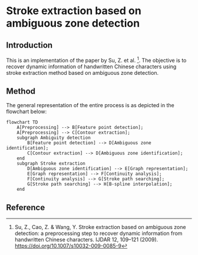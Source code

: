 # Stroke extraction based on ambiguous zone detection

## Introduction
This is an implementation of the paper by Su, Z. et al. [^1]. The objective is to recover dynamic information of handwritten Chinese characters using stroke extraction method based on ambiguous zone detection.

## Method
The general representation of the entire process is as depicted in the flowchart below:

```mermaid
flowchart TD
    A[Preprocessing] --> B[Feature point detection];
    A[Preprocessing] --> C[Contour extraction];
    subgraph Ambiguity detection
        B[Feature point detection] --> D[Ambiguous zone identification];
        C[Contour extraction] --> D[Ambiguous zone identification];
    end
    subgraph Stroke extraction
        D[Ambiguous zone identification] --> E[Graph representation];
        E[Graph representation] --> F[Continuity analysis];
        F[Continuity analysis] --> G[Stroke path searching];
        G[Stroke path searching] --> H[B-spline interpolation];
    end   
```


## Reference
[^1]: Su, Z., Cao, Z. & Wang, Y. Stroke extraction based on ambiguous zone detection: a preprocessing step to recover dynamic information from handwritten Chinese characters. IJDAR 12, 109–121 (2009). https://doi.org/10.1007/s10032-009-0085-9 
[^2]: In-Jung Kim and Jin-Hyung Kim, "Statistical character structure modeling and its application to handwritten Chinese character recognition," in IEEE Transactions on Pattern Analysis and Machine Intelligence, vol. 25, no. 11, pp. 1422-1436, Nov. 2003, doi: 10.1109/TPAMI.2003.1240117.
[^3]: N. A. Shaikh and Z. A. Shaikh, "A Generalized Thinning Algorithm for Cursive and Non-Cursive Language Scripts," 2005 Pakistan Section Multitopic Conference, 2005, pp. 1-4, doi: 10.1109/INMIC.2005.334387.
[^4]: J. Dong, W. Lin and C. Huang, "An improved parallel thinning algorithm," 2016 International Conference on Wavelet Analysis and Pattern Recognition (ICWAPR), 2016, pp. 162-167, doi: 10.1109/ICWAPR.2016.7731637.

